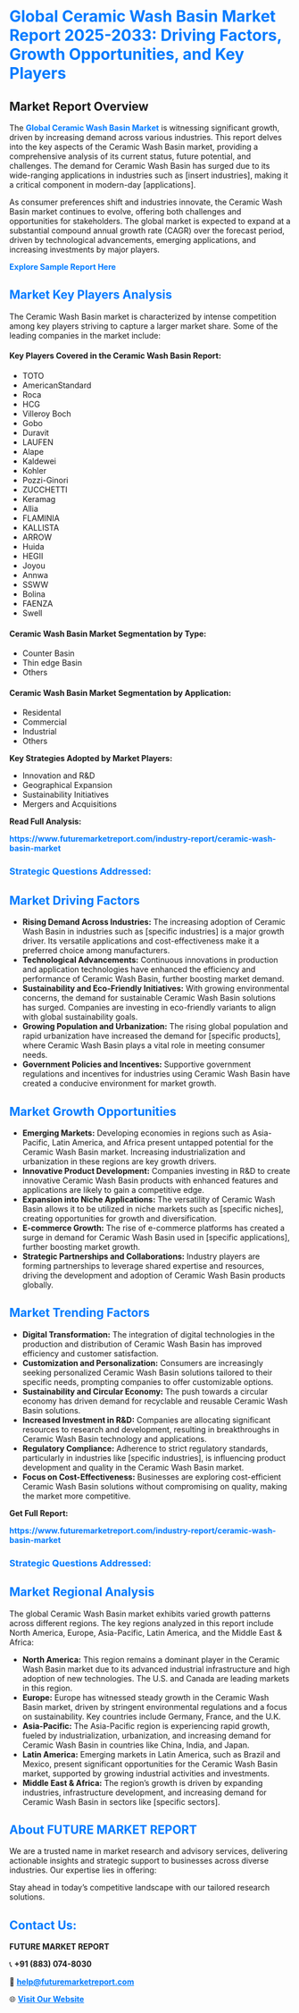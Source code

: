 <h1 style="color: #007BFF;">Global Ceramic Wash Basin Market Report 2025-2033: Driving Factors, Growth Opportunities, and Key Players</h1>

<section id="overview">
<h2>Market Report Overview</h2>
<p>The <a href="https://www.futuremarketreport.com/industry-report/ceramic-wash-basin-market" style="color: #007BFF; text-decoration: none;"><strong>Global Ceramic Wash Basin Market</strong></a> is witnessing significant growth, driven by increasing demand across various industries. This report delves into the key aspects of the Ceramic Wash Basin market, providing a comprehensive analysis of its current status, future potential, and challenges. The demand for Ceramic Wash Basin has surged due to its wide-ranging applications in industries such as [insert industries], making it a critical component in modern-day [applications].</p>
<p>As consumer preferences shift and industries innovate, the Ceramic Wash Basin market continues to evolve, offering both challenges and opportunities for stakeholders. The global market is expected to expand at a substantial compound annual growth rate (CAGR) over the forecast period, driven by technological advancements, emerging applications, and increasing investments by major players.</p>
</section>

<section id="overview">
<p><a href="https://www.futuremarketreport.com/request-sample/reportId=103598" style="color: #007BFF; text-decoration: none;"><strong>Explore Sample Report Here</strong></a></p>
</section>

<section id="key-players">
<h2 style="color: #007BFF;">Market Key Players Analysis</h2>
<p>The Ceramic Wash Basin market is characterized by intense competition among key players striving to capture a larger market share. Some of the leading companies in the market include:</p>
<h4>Key Players Covered in the Ceramic Wash Basin Report:</h4>
<ul><li>TOTO</li><li>AmericanStandard</li><li>Roca</li><li>HCG</li><li>Villeroy Boch</li><li>Gobo</li><li>Duravit</li><li>LAUFEN</li><li>Alape</li><li>Kaldewei</li><li>Kohler</li><li>Pozzi-Ginori</li><li>ZUCCHETTI</li><li>Keramag</li><li>Allia</li><li>FLAMINIA</li><li>KALLISTA</li><li>ARROW</li><li>Huida</li><li>HEGII</li><li>Joyou</li><li>Annwa</li><li>SSWW</li><li>Bolina</li><li>FAENZA</li><li>Swell</li></ul>
<h4>Ceramic Wash Basin Market Segmentation by Type:</h4>
<ul><li>Counter Basin</li><li>Thin edge Basin</li><li>Others</li></ul>

<h4>Ceramic Wash Basin Market Segmentation by Application:</h4>
<ul><li>Residental</li><li>Commercial</li><li>Industrial</li><li>Others</li></ul>
<p><strong>Key Strategies Adopted by Market Players:</strong></p>
<ul>
<li>Innovation and R&D</li>
<li>Geographical Expansion</li>
<li>Sustainability Initiatives</li>
<li>Mergers and Acquisitions</li>
</ul>
</section>

<section>
<p><strong>Read Full Analysis: </strong></p><a href="https://www.futuremarketreport.com/industry-report/ceramic-wash-basin-market" style="color: #007BFF; text-decoration: none;"><strong>https://www.futuremarketreport.com/industry-report/ceramic-wash-basin-market</strong></a>
<h3 style="color: #007BFF;">Strategic Questions Addressed:</h3>
</section>

<section id="driving-factors">
<h2 style="color: #007BFF;">Market Driving Factors</h2>
<ul>
<li><strong>Rising Demand Across Industries:</strong> The increasing adoption of Ceramic Wash Basin in industries such as [specific industries] is a major growth driver. Its versatile applications and cost-effectiveness make it a preferred choice among manufacturers.</li>
<li><strong>Technological Advancements:</strong> Continuous innovations in production and application technologies have enhanced the efficiency and performance of Ceramic Wash Basin, further boosting market demand.</li>
<li><strong>Sustainability and Eco-Friendly Initiatives:</strong> With growing environmental concerns, the demand for sustainable Ceramic Wash Basin solutions has surged. Companies are investing in eco-friendly variants to align with global sustainability goals.</li>
<li><strong>Growing Population and Urbanization:</strong> The rising global population and rapid urbanization have increased the demand for [specific products], where Ceramic Wash Basin plays a vital role in meeting consumer needs.</li>
<li><strong>Government Policies and Incentives:</strong> Supportive government regulations and incentives for industries using Ceramic Wash Basin have created a conducive environment for market growth.</li>
</ul>
</section>

<section id="growth-opportunities">
<h2 style="color: #007BFF;">Market Growth Opportunities</h2>
<ul>
<li><strong>Emerging Markets:</strong> Developing economies in regions such as Asia-Pacific, Latin America, and Africa present untapped potential for the Ceramic Wash Basin market. Increasing industrialization and urbanization in these regions are key growth drivers.</li>
<li><strong>Innovative Product Development:</strong> Companies investing in R&D to create innovative Ceramic Wash Basin products with enhanced features and applications are likely to gain a competitive edge.</li>
<li><strong>Expansion into Niche Applications:</strong> The versatility of Ceramic Wash Basin allows it to be utilized in niche markets such as [specific niches], creating opportunities for growth and diversification.</li>
<li><strong>E-commerce Growth:</strong> The rise of e-commerce platforms has created a surge in demand for Ceramic Wash Basin used in [specific applications], further boosting market growth.</li>
<li><strong>Strategic Partnerships and Collaborations:</strong> Industry players are forming partnerships to leverage shared expertise and resources, driving the development and adoption of Ceramic Wash Basin products globally.</li>
</ul>
</section>

<section id="trending-factors">
<h2 style="color: #007BFF;">Market Trending Factors</h2>
<ul>
<li><strong>Digital Transformation:</strong> The integration of digital technologies in the production and distribution of Ceramic Wash Basin has improved efficiency and customer satisfaction.</li>
<li><strong>Customization and Personalization:</strong> Consumers are increasingly seeking personalized Ceramic Wash Basin solutions tailored to their specific needs, prompting companies to offer customizable options.</li>
<li><strong>Sustainability and Circular Economy:</strong> The push towards a circular economy has driven demand for recyclable and reusable Ceramic Wash Basin solutions.</li>
<li><strong>Increased Investment in R&D:</strong> Companies are allocating significant resources to research and development, resulting in breakthroughs in Ceramic Wash Basin technology and applications.</li>
<li><strong>Regulatory Compliance:</strong> Adherence to strict regulatory standards, particularly in industries like [specific industries], is influencing product development and quality in the Ceramic Wash Basin market.</li>
<li><strong>Focus on Cost-Effectiveness:</strong> Businesses are exploring cost-efficient Ceramic Wash Basin solutions without compromising on quality, making the market more competitive.</li>
</ul>
</section>

<section>
<p><strong>Get Full Report: </strong></p><a href="https://www.futuremarketreport.com/industry-report/ceramic-wash-basin-market" style="color: #007BFF; text-decoration: none;"><strong>https://www.futuremarketreport.com/industry-report/ceramic-wash-basin-market</strong></a>
<h3 style="color: #007BFF;">Strategic Questions Addressed:</h3>
</section>


<section id="regional-analysis">
<h2 style="color: #007BFF;">Market Regional Analysis</h2>
<p>The global Ceramic Wash Basin market exhibits varied growth patterns across different regions. The key regions analyzed in this report include North America, Europe, Asia-Pacific, Latin America, and the Middle East & Africa:</p>
<ul>
<li><strong>North America:</strong> This region remains a dominant player in the Ceramic Wash Basin market due to its advanced industrial infrastructure and high adoption of new technologies. The U.S. and Canada are leading markets in this region.</li>
<li><strong>Europe:</strong> Europe has witnessed steady growth in the Ceramic Wash Basin market, driven by stringent environmental regulations and a focus on sustainability. Key countries include Germany, France, and the U.K.</li>
<li><strong>Asia-Pacific:</strong> The Asia-Pacific region is experiencing rapid growth, fueled by industrialization, urbanization, and increasing demand for Ceramic Wash Basin in countries like China, India, and Japan.</li>
<li><strong>Latin America:</strong> Emerging markets in Latin America, such as Brazil and Mexico, present significant opportunities for the Ceramic Wash Basin market, supported by growing industrial activities and investments.</li>
<li><strong>Middle East & Africa:</strong> The region’s growth is driven by expanding industries, infrastructure development, and increasing demand for Ceramic Wash Basin in sectors like [specific sectors].</li>
</ul>
</section>

<footer>
<h2 style="color: #007BFF;">About FUTURE MARKET REPORT</h2>
<p>We are a trusted name in market research and advisory services, delivering actionable insights and strategic support to businesses across diverse industries. Our expertise lies in offering:</p>

<p>Stay ahead in today’s competitive landscape with our tailored research solutions.</p>

<h2 style="color: #007BFF;">Contact Us:</h2>
<p><strong>FUTURE MARKET REPORT</strong></p>
<p>📞 <strong>+91 (883) 074-8030</strong></p>
<p>📧 <strong><a href="mailto:help@futuremarketreport.com" style="color: #007BFF;">help@futuremarketreport.com</a></strong></p>
<p>🌐 <strong><a href="https://www.futuremarketreport.com/" style="color: #007BFF;">Visit Our Website</a></strong></p>
</footer>